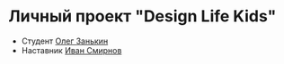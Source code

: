 # Личный проект "Design Life Kids"

- Студент [Олег Занькин](http://t.me/OlegZankin)
- Наставник [Иван Смирнов](https://t.me/ducker_t)
